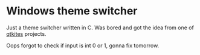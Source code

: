 # Windows theme switcher
Just a theme switcher written in C. 
Was bored and got the idea from one of [qtkites](https://github.com/qtkite) projects.

Oops forgot to check if input is int 0 or 1, gonna fix tomorrow.
